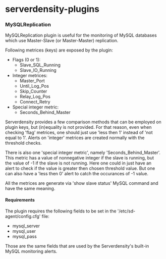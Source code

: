 # serverdensity-plugins

### MySQLReplication
MySQLReplication plugin is useful for the monitoring of MySQL databases which
use Master-Slave (or Master-Master) replication.

Following metrices (keys) are exposed by the plugin:
* Flags (0 or 1):
    + Slave_SQL_Running
    + Slave_IO_Running
* Integer metrices:
    + Master_Port
    + Until_Log_Pos
    + Skip_Counter
    + Relay_Log_Pos
    + Connect_Retry
* Special integer metric:
    + Seconds_Behind_Master

Serverdensity provides a few comparison methods that can be employed on plugin
keys, but (in)equality is not provided. For that reason, even when checking
'flag' metrices, one should just use 'less then 1' instead of 'not equal to 1'.
Alerts on 'integer' metrices are created normally with the threshold checks.

There is also one 'special integer metric', namely 'Seconds_Behind_Master'.
This metric has a value of nonnegative integer if the slave is running, but the
value of -1 if the slave is not running. Here one could in just have an alert
to check if the value is greater then chosen threshold value. But one can also
have a 'less then 0' alert to catch the occurances of -1 value.

All the metrices are generate via 'show slave status' MySQL command and have
the same meaning.

#### Requirements
The plugin requires the following fields to be set in the
'/etc/sd-agent/config.cfg' file:
* mysql_server
* mysql_user
* mysql_pass

Those are the same fields that are used by the Serverdensity's built-in MySQL
monitoring alerts.

